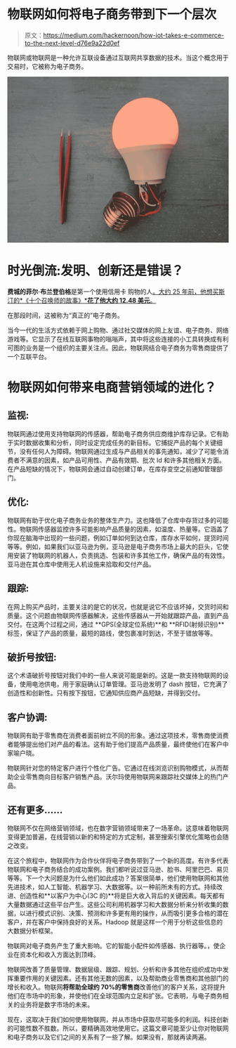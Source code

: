 # 物联网如何将电子商务带到下一个层次

> 原文：<https://medium.com/hackernoon/how-iot-takes-e-commerce-to-the-next-level-d76e9a22d0ef>

物联网或物联网是一种允许互联设备通过互联网共享数据的技术。当这个概念用于交易时，它被称为电子商务。

![](img/d1cabe1c3fde32640cec66c167bf6b79.png)

# 时光倒流:发明、创新还是错误？

**费城的菲尔·布兰登伯格**是第一个使用信用卡 购物的人[。大约 25 年前，他想买斯汀的*《十个召唤师的故事》***花了他大约 12.48 美元**。](https://www.nytimes.com/1994/08/12/business/attention-shoppers-internet-is-open.html)

在那段时间，这被称为“真正的”电子商务。

当今一代的生活方式依赖于网上购物、通过社交媒体的网上友谊、电子商务、网络游戏等。它显示了在线互联网事物的嗡嗡声，其中将这些连接的小工具转换成有利可图的业务是一个组织的主要关注点。因此，物联网结合电子商务为零售商提供了一个互联平台。

# 物联网如何带来电商营销领域的进化？

## **监视:**

物联网通过使用支持物联网的传感器，帮助电子商务供应商维护库存记录。它有助于实时数据收集和分析，同时设定完成任务的新目标。它捕捉产品的每个关键细节，没有任何人为障碍。物联网通过生成与产品相关的事先通知，减少了可能令消费者不满意的因素，如产品可用性、产品有效期、批次 Id 和许多其他相关方面。在产品短缺的情况下，物联网会通过自动创建订单，在库存变空之前通知管理部门。

## **优化:**

物联网有助于优化电子商务业务的整体生产力。这也降低了仓库中存货过多的可能性。物联网传感器监控许多可能影响产品质量的因素，如温度、热量等。它涵盖了你现在脑海中出现的一些问题，例如订单如何到达仓库，库存水平如何，提货时间等等。例如，如果我们以亚马逊为例，亚马逊是电子商务市场上最大的巨头，它使用安装了物联网的机器人，负责挑选、包装和许多其他工作，确保产品的有效性。亚马逊在其仓库中使用无人机设施来拾取和交付产品。

## **跟踪:**

在网上购买产品时，主要关注的是它的状况，也就是说它不应该坏掉，交货时间和质量。这个问题由物联网传感器解决，这些传感器从一开始就跟踪产品，直到产品交付。在这两个过程之间，通过 **GPS(全球定位系统)**和 **RFID(射频识别)**标签，保证了产品的质量，最短的路线，使包裹准时到达，不至于错放等等。

## **破折号按钮:**

这个术语破折号按钮对我们中的一些人来说可能是新的。这是一款支持物联网的设备，使用电池供电，用于家庭确认订单管理。亚马逊发明了 dash 按钮，它充满了创造性和创新性。只有按下按钮，它通知供应商产品短缺，并得到交付。

## **客户协调:**

物联网有助于零售商在消费者面前树立不同的形象。通过这项技术，零售商使消费者能够提出他们对产品的看法。这有助于他们提高产品质量，最终使他们在客户中家喻户晓。

物联网针对您的特定客户进行个性化广告。它通过在线浏览识别购物模式，从而帮助企业零售商向目标客户销售产品。沃尔玛使用物联网来跟踪社交媒体上的热门产品。

## **还有更多……**

物联网不仅在网络营销领域，也在数字营销领域带来了一场革命。这意味着物联网变得更加普遍，在线营销以新的和特定的方式定制，甚至搜索引擎优化策略也会随之改变。

在这个旅程中，物联网作为合作伙伴将电子商务带到了一个新的高度。有许多代表物联网和电子商务结合的成功案例。我们都听说过亚马逊、脸书、阿里巴巴、易贝等等。下一个大问题是为什么他们如此成功？答案很简单，他们使用物联网和其他先进技术，如人工智能、机器学习、大数据等。以一种前所未有的方式。持续改进、创造性和**以客户为中心(3C 的)**将是巨大收入背后的关键因素。每天都有大量数据通过这些平台产生。这些公司利用机器学习和大数据分析来分析收集的数据，以进行模式识别、决策、预测和许多更有用的操作，从而吸引更多合格的潜在客户，并在客户中保持良好的关系。Hadoop 就是这样一个用于分析这些信息的大数据分析框架。

物联网对电子商务产生了重大影响。它的智能小配件如传感器、执行器等。，使企业在资本化和收入方面达到顶峰。

物联网改善了质量管理、数据层级、跟踪、规划、分析和许多其他在组织成功中发挥重要作用的关键因素。还有其他无数的因素，以及帮助商业零售商和其他部门的增长和收入。物联网**将帮助全球约 70%的零售商**改善他们的客户关系，这将提升他们在市场中的形象，并使他们在全球范围内立足和扩张。它表明，与电子商务相关的业务将是数字市场的未来。

现在，这取决于我们如何使用物联网，并从市场中获取尽可能多的利润。科技创新的可能性数不胜数。所以，要精确高效地使用它。这篇文章可能至少让你对物联网和电子商务以及它们之间的关系有了一些了解。如果没有，那就再读两遍。
